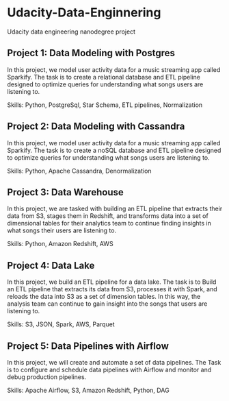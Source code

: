 # Udacity-Data-Enginnering
Udacity data engineering nanodegree project 
## Project 1: Data Modeling with Postgres

In this project, we model user activity data for a music streaming app called Sparkify. The task is to create a relational database and ETL pipeline designed to optimize queries for understanding what songs users are listening to. 

Skills: Python, PostgreSql, Star Schema, ETL pipelines, Normalization
## Project 2: Data Modeling with Cassandra

In this project, we model user activity data for a music streaming app called Sparkify. The task is to create a noSQL database and ETL pipeline designed to optimize queries for understanding what songs users are listening to. 

Skills: Python, Apache Cassandra, Denormalization
## Project 3: Data Warehouse 

In this project, we are tasked with building an ETL pipeline that extracts their data from S3, stages them in Redshift, 
and transforms data into a set of dimensional tables for their analytics team to continue finding insights in what songs their users are listening to.

Skills: Python, Amazon Redshift, AWS 
## Project 4: Data Lake 

In this project, we build an ETL pipeline for a data lake. 
The task is to Build an ETL pipeline that extracts its data from S3, processes it with Spark, and reloads the data into S3 as a set of dimension tables. In this way, 
the analysis team can continue to gain insight into the songs that users are listening to.

Skills: S3, JSON, Spark, AWS, Parquet
## Project 5: Data Pipelines with Airflow 

In this project, we will create and automate a set of data pipelines.
The Task is to configure and schedule data pipelines with Airflow and monitor and debug production pipelines.

Skills: Apache Airflow, S3, Amazon Redshift, Python, DAG
